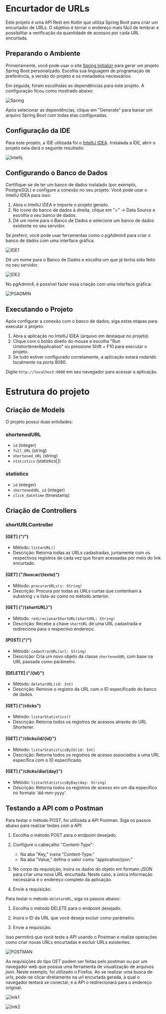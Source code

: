 # Encurtador de URLs

Este projeto é uma API Rest em Kotlin que utiliza Spring Boot para criar um encurtador de URLs. O objetivo é tornar o endereço mais fácil de lembrar e possibilitar a verificação da quantidade de acessos por cada URL encurtada.

## Preparando o Ambiente

Primeiramente, você pode usar o site [Spring Initializr](https://start.spring.io/) para gerar um projeto Spring Boot personalizado. Escolha sua linguagem de programação de preferência, a versão do projeto e os metadados necessários.

Em seguida, foram escolhidas as dependências para este projeto. A configuração ficou como mostrado abaixo:

![Spring](https://github.com/Elardenberg/urlshortener/raw/main/assets/spring%20initializr.png)

Após selecionar as dependências, clique em "Generate" para baixar um arquivo Spring Boot com todas elas configuradas.

## Configuração da IDE

Para este projeto, a IDE utilizada foi o [IntelliJ IDEA](https://www.jetbrains.com/idea/download/?section=linux). Instalada a IDE, abrir o projeto nela dará o seguinte resultado:

![Intellij](https://github.com/Elardenberg/urlshortener/raw/main/assets/intellij.png)


## Configurando o Banco de Dados

Certifique-se de ter um banco de dados instalado (por exemplo, PostgreSQL) e configure a conexão no seu projeto. Você pode usar o IntelliJ IDEA para isso:

1. Abra o IntelliJ IDEA e importe o projeto gerado.
2. No ícone do banco de dados à direita, clique em "+" -> Data Source e escolha o seu banco de dados.
3. Dê um nome para o Banco de Dados e selecione um banco de dados existente no seu servidor.

Se preferir, você pode usar ferramentas como o pgAdmin4 para criar o banco de dados com uma interface gráfica.

![IDE1](https://github.com/Elardenberg/urlshortener/raw/main/assets/db%20config%20path.png)

Dê um nome para o Banco de Dados e escolha um que já tenha sido feito no seu servidor.

![IDE2](https://github.com/Elardenberg/urlshortener/raw/main/assets/db%20configuration.png)

No pgAdmin4, é possível fazer essa criação com uma interface gráfica:

![PGADMIN](https://github.com/Elardenberg/urlshortener/raw/main/assets/pg%20admin%204.png)

## Executando o Projeto

Após configurar a conexão com o banco de dados, siga estas etapas para executar o projeto:

1. Abra a aplicação no IntelliJ IDEA (arquivo em destaque no projeto).
2. Clique com o botão direito do mouse e escolha "Run UrlshortenerApplication" ou pressione Shift + F10 para executar o projeto.
3. Se tudo estiver configurado corretamente, a aplicação estará rodando localmente na porta 8080.

Digite `http://localhost:8080` em seu navegador para acessar a aplicação.

# Estrutura do projeto

## Criação de Models

O projeto possui duas entidades:

### shortenedURL

- `id` (integer)
- `full_URL` (string)
- `shortened_URL` (string)
- `statistics` (statistics[])

### statistics

- `id` (integer)
- `shortenedURL_id` (integer)
- `click_datetime` (timestamp)

## Criação de Controllers

### shortURLController

#### [GET] ("/")

- Método: `listarURL()`
- Descrição: Retorna todas as URLs cadastradas, juntamente com os respectivos registros de cada vez que foram acessadas por meio do link encurtado.

#### [GET] ("/buscar/{texto}")

- Método: `procurarURLs(s: String)`
- Descrição: Procura por todas as URLs curtas que contenham a substring `s` e lista-as como no método anterior.

#### [GET] ("/{shortURL}")

- Método: `redirecionarShortURL(shortURL: String)`
- Descrição: Recebe a chave `shortURL` de uma URL cadastrada e redireciona para o respectivo endereço.

#### [POST] ("/")

- Método: `cadastrarURL(url: String)`
- Descrição: Cria um novo objeto da classe `shortenedURL` com base na URL passada como parâmetro.

#### [DELETE] ("/{id}")

- Método: `deletarURL(id: Int)`
- Descrição: Remove o registro da URL com o ID especificado do banco de dados.

#### [GET] ("/clicks")

- Método: `listarStatistics()`
- Descrição: Retorna todos os registros de acessos através do URL Shortener.

#### [GET] ("/clicks/id/{id}")

- Método: `listarStatisticsById(id: Int)`
- Descrição: Retorna todos os registros de acesso associados a uma URL específica com o ID especificado.

#### [GET] ("/clicks/dia/{day}")

- Método: `listarStatisticsByDay(day: String)`
- Descrição: Retorna todos os registros de acesso em um dia específico no formato 'dd-mm-yyyy'.

## Testando a API com o Postman

Para testar o método POST, foi utilizada a API Postman. Siga os passos abaixo para realizar testes com a API:

1. Escolha o método POST para o endpoint desejado.

2. Configure o cabeçalho "Content-Type":
   - Na aba "Key," insira "Content-Type."
   - Na aba "Value," defina o valor como "application/json."

3. No corpo da requisição, insira os dados do objeto em formato JSON para criar uma nova URL encurtada. Neste caso, a única informação necessária é o endereço completo da aplicação.

4. Envie a requisição.

Para testar o método `deletarURL`, siga os passos abaixo:

1. Escolha o método DELETE para o endpoint desejado.

2. Insira o ID da URL que você deseja excluir como parâmetro.

3. Envie a requisição.

Isso permitirá que você teste a API usando o Postman e realize operações como criar novas URLs encurtadas e excluir URLs existentes.

![POSTMAN](https://github.com/Elardenberg/urlshortener/raw/main/assets/postman%20post.png)

As requisições do tipo GET podem ser feitas pelo postman ou por um navegador web que possua uma ferramenta de visualização de arquivos _json_. Neste exemplo, foi utilizado o Firefox. Ao se realizar uma busca de urls, pode-se clicar diretamente na url encurtada gerada, à qual o navegador tentará se conectar, e a API o redirecionará para o endereço original.

![link1](https://github.com/Elardenberg/urlshortener/raw/main/assets/short%20link.png)

![link2](https://github.com/Elardenberg/urlshortener/raw/main/assets/redirected%20link.png)
